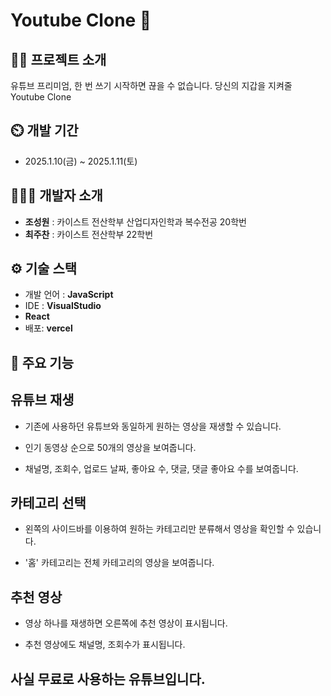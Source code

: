 
# Youtube Clone 📢

## 👨‍🏫 프로젝트 소개
유튜브 프리미엄, 한 번 쓰기 시작하면 끊을 수 없습니다.
당신의 지갑을 지켜줄 Youtube Clone

## ⏲️ 개발 기간 
- 2025.1.10(금) ~ 2025.1.11(토)

## 🧑‍🤝‍🧑 개발자 소개 
- **조성원** : 카이스트 전산학부 산업디자인학과 복수전공 20학번
- **최주찬** : 카이스트 전산학부 22학번

## ⚙️ 기술 스택
- 개발 언어 : **JavaScript**
- IDE : **VisualStudio**
- **React**
- 배포: **vercel**

## 📌 주요 기능

## 유튜브 재생

- 기존에 사용하던 유튜브와 동일하게 원하는 영상을 재생할 수 있습니다.

- 인기 동영상 순으로 50개의 영상을 보여줍니다.

- 채널명, 조회수, 업로드 날짜, 좋아요 수, 댓글, 댓글 좋아요 수를 보여줍니다.

## 카테고리 선택
  
- 왼쪽의 사이드바를 이용하여 원하는 카테고리만 분류해서 영상을 확인할 수 있습니다.

- '홈' 카테고리는 전체 카테고리의 영상을 보여줍니다.

## 추천 영상

- 영상 하나를 재생하면 오른쪽에 추천 영상이 표시됩니다.

- 추천 영상에도 채널명, 조회수가 표시됩니다.

## 사실 무료로 사용하는 유튜브입니다.

